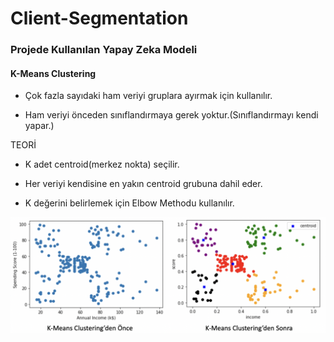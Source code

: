 # Client-Segmentation

### Projede Kullanılan Yapay Zeka Modeli

#### K-Means Clustering

- Çok fazla sayıdaki ham veriyi gruplara ayırmak için kullanılır.

- Ham veriyi önceden sınıflandırmaya gerek yoktur.(Sınıflandırmayı kendi yapar.)

TEORİ

- K adet centroid(merkez nokta) seçilir.

- Her veriyi kendisine en yakın centroid grubuna dahil eder.

- K değerini belirlemek için Elbow Methodu kullanılır.

![K-Means](https://github.com/ahmetikbalkaymaz/Client-Segmentation/blob/main/k-means.png)
